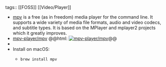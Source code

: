 tags:: [[FOSS]] [[Video/Player]]

- [mpv](https://mpv.io/) is a free (as in freedom) media player for the command line. It supports a wide variety of media file formats, audio and video codecs, and subtitle types. It is based on the MPlayer and mplayer2 projects which it greatly improves.
- [mpv-player/mpv](https://github.com/mpv-player/mpv)
  @@html: <a href="https://github.com/mpv-player/mpv/"><img src="https://github-readme-stats-astronomer.vercel.app/api/pin/?username=mpv-player&repo=mpv&theme=tokyonight" alt="mpv-player/mpv"/></a>@@
-
- Install on macOS:
	- ```bash
	  brew install mpv
	  ```